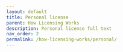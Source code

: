 ```yaml
---
layout: default
title: Personal license
parent: How Licensing Works
description: Personal license full text
nav_order: 2
permalink: /how-licensing-works/personal/
---
```


